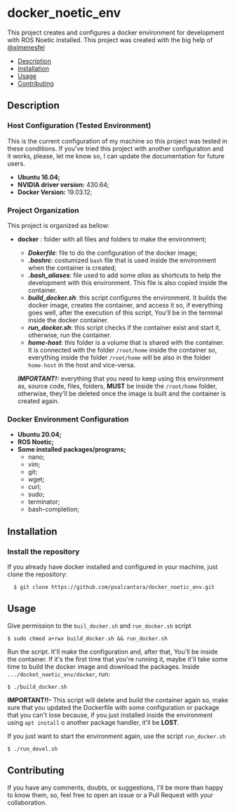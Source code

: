 # docker_noetic_env
This project creates and configures a docker environment for development with ROS Noetic installed. This project was created with the big help of [@ximenesfel](https://github.com/ximenesfel)

- [Description](##Description)
- [Installation](##Installation)
- [Usage](##Usage)
- [Contributing](##Contributing)

## Description
### Host Configuration (Tested Environment)
This is the current configuration of my machine so this project was tested in these conditions. If you've tried this project with another configuration and it works, please, let me know so, I can update the documentation for future users. 
- **Ubuntu 16.04;**
- **NVIDIA driver version:** 430.64;
- **Docker Version:** 19.03.12;
### Project Organization  
This project is organized as bellow:
- **docker** : folder with all files and folders to make the environment;
  - ***Dokerfile***: file to do the configuration of the docker image;
  - ***.bashrc***: costumized `bash` file that is used inside the environment when the container is created;
  - ***.bash_aliases***: file used to add some *alias* as shortcuts to help the development with this environment. This file is also copied inside the container.
  - ***build_docker.sh***: this script configures the environment. It builds the docker image, creates the container, and access it so, if everything goes well, after the execution of this script, You'll be in the terminal inside the docker container.
  - ***run_docker.sh***: this script checks if the container exist and start it, otherwise, run the container.
  - ***home-host***: this folder is a volume that is shared with the container. It is connected with the folder `/root/home` inside the container so, everything inside the folder `/root/home` will be also in the folder `home-host` in the host and vice-versa.   
  
  ***IMPORTANT!:*** everything that you need to keep using this environment as, source code, files, folders, **MUST** be inside the `/root/home` folder, otherwise, they'll be deleted once the image is built and the container is created again.
  
### Docker Environment Configuration
- **Ubuntu 20.04;**
- **ROS Noetic;**
- **Some installed packages/programs;**
  - nano;
  - vim;
  - git;
  - wget;
  - curl;
  - sudo;
  - terminator;
  - bash-completion; 

## Installation

### Install the repository
If you already have docker installed and configured in your machine, just clone the repository:
```
  $ git clone https://github.com/pxalcantara/docker_noetic_env.git
```


## Usage
 Give permission to the `buil_docker.sh` and `run_docker.sh` script
 ```
 $ sudo chmod a+rwx build_docker.sh && run_docker.sh
 ```
 Run the script. It'll make the configuration and, after that, You'll be inside the container. If it's the first time that you're running it, maybe it'll take some time to build the docker image and download the packages. Inside `.../docket_noetic_env/docker`, run:
 ```
 $ ./build_docker.sh
 ```
 **IMPORTANT!!-** This script will delete and build the container again so, make sure that you updated the Dockerfile with some configuration or package that you can't lose because, if you just installed inside the environment using `apt install` o another package handler, it'll be **LOST**.
 
 If you just want to start the environment again, use the script `run_docker.sh` 

```
$ ./run_devel.sh
```

## Contributing
If you have any comments, doubts, or suggestions, I'll be more than happy to know them, so, feel free to open an issue or a Pull Request with your collaboration.
